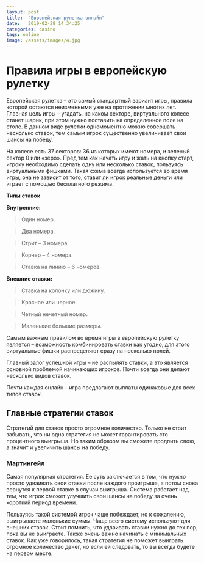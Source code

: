 ```yaml
---
layout: post
title:  "Европейская рулетка онлайн"
date:   2019-02-28 14:34:25
categories: casino
tags: online
image: /assets/images/4.jpg
---
```


# Правила игры в европейскую рулетку

Европейская рулетка – это самый стандартный вариант игры, правила которой остаются неизменными уже на протяжении многих лет. Главная цель игры – угадать, на каком секторе, виртуального колесе станет шарик, при этом нужно поставить на определенное поле на столе. В данном виде рулетки одномоментно можно совершать несколько ставок, тем самым игрок существенно увеличивает свои шансы на победу.

На колесе есть 37 секторов: 36 из которых имеют номера, и зеленый сектор 0 или «зеро». Пред тем как начать игру и жать на кнопку старт, игроку необходимо сделать одну или несколько ставок, пользуясь виртуальными фишками. Такая схема всегда используется во время игры, она не зависит от того, ставит ли игрок реальные деньги или играет с помощью бесплатного режима.

**Типы ставок**

**Внутренние:**

> Один номер.

> Два номера.

> Стрит – 3 номера.

> Корнер – 4 номера.

> Ставка на линию – 6 номеров.

**Внешние ставки:**

> Ставка на колонку или дюжину.

> Красное или черное.

> Четный нечетный номер.

> Маленькие большие размеры.

Самым важным правилом во время игры в европейскую рулетку является – возможность комбинировать ставки как угодно, для этого виртуальные фишки распределяют сразу на несколько полей.

Главный залог успешной игры – не распылять ставки, а это является основной проблемой начинающих игроков. Почти всегда они делают несколько видов ставок.

Почти каждая онлайн – игра предлагают выплаты одинаковые для всех типов ставок.

## Главные стратегии ставок

Стратегий для ставок просто огромное количество. Только не стоит забывать, что ни одна стратегия не может гарантировать сто процентного выигрыша. Но таким образом вы сможете продлить свою, а значит и увеличить шансы на победу.

### Мартингейл

Самая популярная стратегия. Ее суть заключается в том, что нужно просто удваивать свои ставки после каждого проигрыша, а потом снова вернутся к первой ставке в случаи выигрыша. Система работает над тем, что игрок сможет улучшить свои шансы на победу за очень короткий период времени. 

Пользуясь такой системой игрок чаще побеждает, но к сожалению, выигрываете маленькие суммы. Чаще всего систему используют для внешних ставок. Стоит помнить, что удваивать ставки нужно до тех пор, пока вы не выиграете. Также очень важно начинать с минимальных ставок. Как уже говорилось, такая стратегия не поможет выиграть огромное количество денег, но если ей следовать, то вы всегда будете на первом месте.



